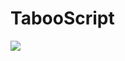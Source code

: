 # TabooScript

[![](http://ci.pcd.ac.cn/buildStatus/icon?job=TabooScript)](http://ci.pcd.ac.cn/job/TabooScript)

